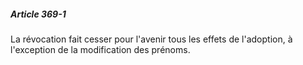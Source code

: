 ##### Article 369-1

La révocation fait cesser pour l'avenir tous les effets de l'adoption, à l'exception de la modification des prénoms.

